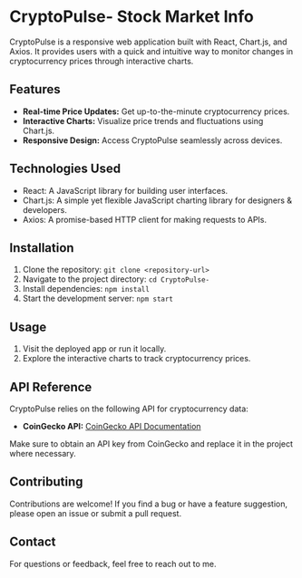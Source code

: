 # CryptoPulse- Stock Market Info

CryptoPulse is a responsive web application built with React, Chart.js, and Axios. It provides users with a quick and intuitive way to monitor changes in cryptocurrency prices through interactive charts.

## Features

- **Real-time Price Updates:** Get up-to-the-minute cryptocurrency prices.
- **Interactive Charts:** Visualize price trends and fluctuations using Chart.js.
- **Responsive Design:** Access CryptoPulse seamlessly across devices.

## Technologies Used

- React: A JavaScript library for building user interfaces.
- Chart.js: A simple yet flexible JavaScript charting library for designers & developers.
- Axios: A promise-based HTTP client for making requests to APIs.

## Installation

1. Clone the repository: `git clone <repository-url>` 
2. Navigate to the project directory: `cd CryptoPulse-`
3. Install dependencies: `npm install`
4. Start the development server: `npm start`

## Usage

1. Visit the deployed app or run it locally.
2. Explore the interactive charts to track cryptocurrency prices.

## API Reference

CryptoPulse relies on the following API for cryptocurrency data:

- **CoinGecko API:** [CoinGecko API Documentation](https://www.coingecko.com/api/documentation)

Make sure to obtain an API key from CoinGecko and replace it in the project where necessary.

## Contributing

Contributions are welcome! If you find a bug or have a feature suggestion, please open an issue or submit a pull request.

## Contact

For questions or feedback, feel free to reach out to me.

